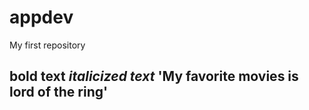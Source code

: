 # appdev
My first repository
## **bold text** *italicized text* 'My favorite movies is lord of the ring'
